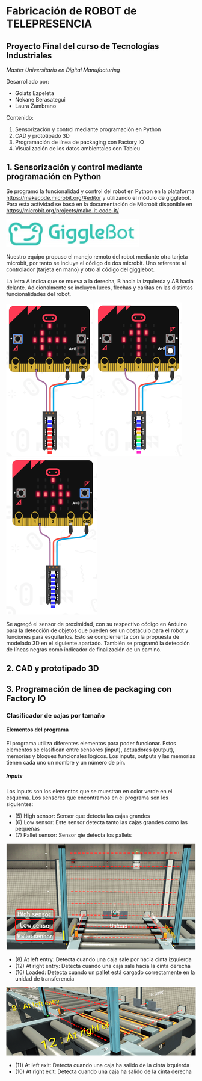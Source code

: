 # Fabricación de ROBOT de TELEPRESENCIA
## Proyecto Final del curso de Tecnologías Industriales
*Master Universitario en Digital Manufacturing*

Desarrollado por:
* Goiatz Ezpeleta
* Nekane Berasategui
* Laura Zambrano


Contenido:
1. Sensorización y control mediante programación en Python
2. CAD y prototipado 3D
3. Programación de línea de packaging con Factory IO
4. Visualización de los datos ambientales con Tableu

## 1. Sensorización y control mediante programación en Python
Se programó la funcionalidad y control del robot en Python en la plataforma https://makecode.microbit.org/#editor y utilizando el módulo de gigglebot. Para esta actividad se basó en la documentación de Microbit disponible en https://microbit.org/projects/make-it-code-it/

![Extension Gigglebot](/img/ext_giggle.PNG)

Nuestro equipo propuso el manejo remoto del robot mediante otra tarjeta microbit, por tanto se incluye el código de dos microbit. Uno referente al controlador (tarjeta en mano) y otro al código del gigglebot.

La letra A indica que se mueva a la derecha, B hacia la izquierda y AB hacia delante. Adicionalmente se incluyen luces, flechas y caritas en las distintas funcionalidades del robot.

![A](/img/izq.PNG)
![AB](/img/arriba.PNG)
![B](/img/der.PNG)

Se agregó el sensor de proximidad, con su respectivo código en Arduino para la detección de objetos que pueden ser un obstáculo para el robot y funciones para esquilarlos. Esto se complementa con la propuesta de modelado 3D en el siguiente apartado.
También se programó la detección de líneas negras como indicador de finalización de un camino.


## 2. CAD y prototipado 3D
## 3. Programación de línea de packaging con Factory IO

### Clasificador de cajas por tamaño
#### Elementos del programa
El programa utiliza diferentes elementos para poder funcionar. Estos elementos se clasifican entre sensores (input), actuadores (output), memorias y bloques funcionales lógicos.
Los inputs, outputs y las memorias tienen cada uno un nombre y un número de pin.
##### Inputs
Los inputs son los elementos que se muestran en color verde en el esquema. Los sensores que encontramos en el programa son los siguientes:
* (5) High sensor: Sensor que detecta las cajas grandes 
* (6) Low sensor: Este sensor detecta tanto las cajas grandes como las pequeñas
* (7) Pallet sensor: Sensor qie detecta los pallets

![Sensores de detección de altura](/img/1.png)

*	(8) At left entry:	 Detecta cuando una caja sale por hacia cinta izquierda
*	(12) At right entry: Detecta cuando una caja sale hacia la cinta derecha
*	(16) Loaded: Detecta cuando un pallet está cargado correctamente en la unidad de transferencia

![Sensores del transfer](/img/2.png)

*	(11) At left exit: Detecta cuando una caja ha salido de la cinta izquierda
*	(10) At right exit: Detecta cuando una caja ha salido de la cinta derecha
